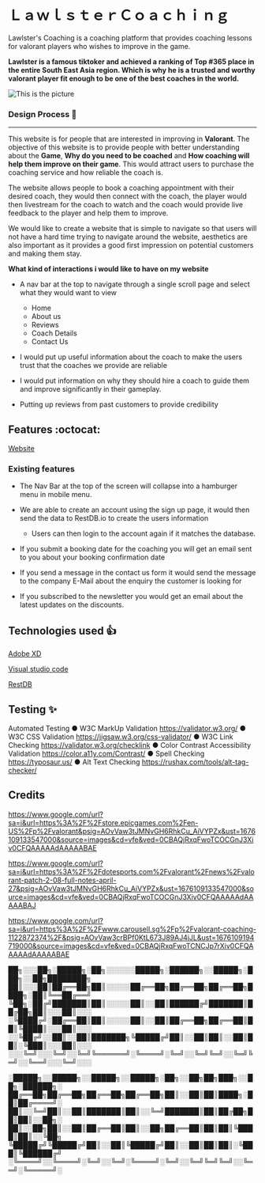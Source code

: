 # ＬａｗｌｓｔｅｒＣｏａｃｈｉｎｇ
Lawlster's Coaching is a coaching platform that provides coaching lessons for valorant players who wishes to improve in the game.

**Lawlster is a famous tiktoker and achieved a ranking of Top #365 place in the entire South East Asia region. Which is why he is a trusted and worthy valorant player fit enough to be one of the best coaches in the world.**

![This is the picture](https://lh3.googleusercontent.com/GgY78YpVQrSXwcLvLTwEmc3gI11_6nRTg1ueUk2W_QbiO1C4D4Pyc3Zo_Jq_BzIWl-bJqmSyaZZzPp4cmLhdQmrY15wTFsk1-0WDFr1DatlsQjBy9jiBgGg=s1200)


### Design Process :rocket:
------------------

This website is for people that are interested in improving in **Valorant**. The objective of this website is to provide people with better understanding about the **Game**, **Why do you need to be coached** and **How coaching will help them improve on their game**. This would attract users to purchase the coaching service and how reliable the coach is.

The website allows people to book a coaching appointment with their desired coach, they would then connect with the coach, the player would then livestream for the coach to watch and the coach would provide live feedback to the player and help them to improve.

We would like to create a website that is simple to navigate so that users will not have a hard time trying to navigate around the website, aesthetics are also important as it provides a good first impression on potential customers and making them stay.


**What kind of interactions i would like to have on my website**

* A nav bar at the top to navigate through a single scroll page and select what they would want to view
    * Home 
    * About us
    * Reviews
    * Coach Details
    * Contact Us

* I would put up useful information about the coach to make the users trust that the coaches we provide are reliable
* I would put information on why they should hire a coach to guide them and improve significantly in their gameplay.
* Putting up reviews from past customers to provide credibility

## Features :octocat:

[Website](https://compileerror69.github.io/LawlsterCoaching/)

### Existing features
* The Nav Bar at the top of the screen will collapse into a hamburger menu in mobile menu.

* We are able to create an account using the sign up page, it would then send the data to RestDB.io to create the users information
    * Users can then login to the account again if it matches the database.

* If you submit a booking date for the coaching you will get an email sent to you about your booking confirmation date

* If you send a message in the contact us form it would send the message to the company E-Mail about the enquiry the customer is looking for

* If you subscribed to the newsletter you would get an email about the latest updates on the discounts.




## Technologies used :+1:
[Adobe XD](https://www.adobe.com/sg/products/xd.html)

[Visual studio code](https://code.visualstudio.com/)

[RestDB](https://restdb.io/)

## Testing :sparkles:
Automated Testing
● W3C MarkUp Validation
https://validator.w3.org/
● W3C CSS Validation
https://jigsaw.w3.org/css-validator/
● W3C Link Checking
https://validator.w3.org/checklink
● Color Contrast Accessibility Validation
https://color.a11y.com/Contrast/
● Spell Checking
https://typosaur.us/
● Alt Text Checking
https://rushax.com/tools/alt-tag-checker/


## Credits
https://www.google.com/url?sa=i&url=https%3A%2F%2Fstore.epicgames.com%2Fen-US%2Fp%2Fvalorant&psig=AOvVaw3tJMNvGH6RhkCu_AiVYPZx&ust=1676109133547000&source=images&cd=vfe&ved=0CBAQjRxqFwoTCOCGnJ3Xiv0CFQAAAAAdAAAAABAE

https://www.google.com/url?sa=i&url=https%3A%2F%2Fdotesports.com%2Fvalorant%2Fnews%2Fvalorant-patch-2-08-full-notes-april-27&psig=AOvVaw3tJMNvGH6RhkCu_AiVYPZx&ust=1676109133547000&source=images&cd=vfe&ved=0CBAQjRxqFwoTCOCGnJ3Xiv0CFQAAAAAdAAAAABAJ


https://www.google.com/url?sa=i&url=https%3A%2F%2Fwww.carousell.sg%2Fp%2Fvalorant-coaching-1122872374%2F&psig=AOvVaw3crBPf0KtL673J89AJ4jJL&ust=1676109194719000&source=images&cd=vfe&ved=0CBAQjRxqFwoTCNCJp7rXiv0CFQAAAAAdAAAAABAE


██╗░░░██╗░█████╗░██╗░░░░░░█████╗░██████╗░░█████╗░███╗░░██╗████████╗
██║░░░██║██╔══██╗██║░░░░░██╔══██╗██╔══██╗██╔══██╗████╗░██║╚══██╔══╝
╚██╗░██╔╝███████║██║░░░░░██║░░██║██████╔╝███████║██╔██╗██║░░░██║░░░
░╚████╔╝░██╔══██║██║░░░░░██║░░██║██╔══██╗██╔══██║██║╚████║░░░██║░░░
░░╚██╔╝░░██║░░██║███████╗╚█████╔╝██║░░██║██║░░██║██║░╚███║░░░██║░░░
░░░╚═╝░░░╚═╝░░╚═╝╚══════╝░╚════╝░╚═╝░░╚═╝╚═╝░░╚═╝╚═╝░░╚══╝░░░╚═╝░░░

░█████╗░░█████╗░░█████╗░░█████╗░██╗░░██╗██╗███╗░░██╗░██████╗░
██╔══██╗██╔══██╗██╔══██╗██╔══██╗██║░░██║██║████╗░██║██╔════╝░
██║░░╚═╝██║░░██║███████║██║░░╚═╝███████║██║██╔██╗██║██║░░██╗░
██║░░██╗██║░░██║██╔══██║██║░░██╗██╔══██║██║██║╚████║██║░░╚██╗
╚█████╔╝╚█████╔╝██║░░██║╚█████╔╝██║░░██║██║██║░╚███║╚██████╔╝
░╚════╝░░╚════╝░╚═╝░░╚═╝░╚════╝░╚═╝░░╚═╝╚═╝╚═╝░░╚══╝░╚═════╝░